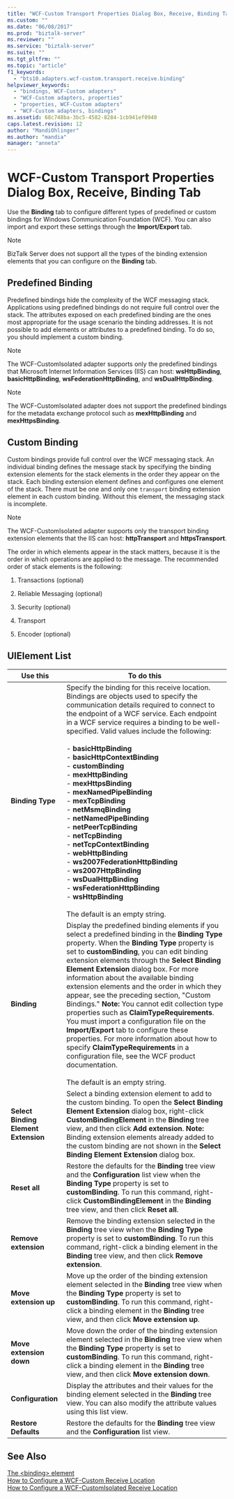 ```yaml
---
title: "WCF-Custom Transport Properties Dialog Box, Receive, Binding Tab | Microsoft Docs"
ms.custom: ""
ms.date: "06/08/2017"
ms.prod: "biztalk-server"
ms.reviewer: ""
ms.service: "biztalk-server"
ms.suite: ""
ms.tgt_pltfrm: ""
ms.topic: "article"
f1_keywords: 
  - "bts10.adapters.wcf-custom.transport.receive.binding"
helpviewer_keywords: 
  - "bindings, WCF-Custom adapters"
  - "WCF-Custom adapters, properties"
  - "properties, WCF-Custom adapters"
  - "WCF-Custom adapters, bindings"
ms.assetid: 68c748ba-3bc5-4582-8284-1cb941ef0940
caps.latest.revision: 12
author: "MandiOhlinger"
ms.author: "mandia"
manager: "anneta"
---
```

# WCF-Custom Transport Properties Dialog Box, Receive, Binding Tab
Use the **Binding** tab to configure different types of predefined or custom bindings for Windows Communication Foundation (WCF). You can also import and export these settings through the **Import/Export** tab.  
  
> [!NOTE]
>  BizTalk Server does not support all the types of the binding extension elements that you can configure on the **Binding** tab.  
  
## Predefined Binding  
 Predefined bindings hide the complexity of the WCF messaging stack. Applications using predefined bindings do not require full control over the stack. The attributes exposed on each predefined binding are the ones most appropriate for the usage scenario the binding addresses. It is not possible to add elements or attributes to a predefined binding. To do so, you should implement a custom binding.  
  
> [!NOTE]
>  The WCF-CustomIsolated adapter supports only the predefined bindings that Microsoft Internet Information Services (IIS) can host: **wsHttpBinding**, **basicHttpBinding**, **wsFederationHttpBinding**, and **wsDualHttpBinding**.  
  
> [!NOTE]
>  The WCF-CustomIsolated adapter does not support the predefined bindings for the metadata exchange protocol such as **mexHttpBinding** and **mexHttpsBinding**.  
  
## Custom Binding  
 Custom bindings provide full control over the WCF messaging stack. An individual binding defines the message stack by specifying the binding extension elements for the stack elements in the order they appear on the stack. Each binding extension element defines and configures one element of the stack. There must be one and only one `transport` binding extension element in each custom binding. Without this element, the messaging stack is incomplete.  
  
> [!NOTE]
>  The WCF-CustomIsolated adapter supports only the transport binding extension elements that the IIS can host: **httpTransport** and **httpsTransport**.  
  
 The order in which elements appear in the stack matters, because it is the order in which operations are applied to the message. The recommended order of stack elements is the following:  
  
1.  Transactions (optional)  
  
2.  Reliable Messaging (optional)  
  
3.  Security (optional)  
  
4.  Transport  
  
5.  Encoder (optional)  
  
## UIElement List  
  
|Use this|To do this|  
|--------------|----------------|  
|**Binding Type**|Specify the binding for this receive location. Bindings are objects used to specify the communication details required to connect to the endpoint of a WCF service. Each endpoint in a WCF service requires a binding to be well-specified. Valid values include the following:<br /><br /> -   **basicHttpBinding**<br />-   **basicHttpContextBinding**<br />-   **customBinding**<br />-   **mexHttpBinding**<br />-   **mexHttpsBinding**<br />-   **mexNamedPipeBinding**<br />-   **mexTcpBinding**<br />-   **netMsmqBinding**<br />-   **netNamedPipeBinding**<br />-   **netPeerTcpBinding**<br />-   **netTcpBinding**<br />-   **netTcpContextBinding**<br />-   **webHttpBinding**<br />-   **ws2007FederationHttpBinding**<br />-   **ws2007HttpBinding**<br />-   **wsDualHttpBinding**<br />-   **wsFederationHttpBinding**<br />-   **wsHttpBinding**<br /><br /> The default is an empty string.|  
|**Binding**|Display the predefined binding elements if you select a predefined binding in the **Binding Type** property. When the **Binding Type** property is set to **customBinding**, you can edit binding extension elements through the **Select Binding Element Extension** dialog box. For more information about the available binding extension elements and the order in which they appear, see the preceding section, "Custom Bindings." **Note:**  You cannot edit collection type properties such as **ClaimTypeRequirements**. You must import a configuration file on the **Import/Export** tab to configure these properties. For more information about how to specify **ClaimTypeRequirements** in a configuration file, see the WCF product documentation. <br /><br /> The default is an empty string.|  
|**Select Binding Element Extension**|Select a binding extension element to add to the custom binding. To open the **Select Binding Element Extension** dialog box, right-click **CustomBindingElement** in the **Binding** tree view, and then click **Add extension**. **Note:**  Binding extension elements already added to the custom binding are not shown in the **Select Binding Element Extension** dialog box.|  
|**Reset all**|Restore the defaults for the **Binding** tree view and the **Configuration** list view when the **Binding Type** property is set to **customBinding**. To run this command, right-click **CustomBindingElement** in the **Binding** tree view, and then click **Reset all**.|  
|**Remove extension**|Remove the binding extension selected in the **Binding** tree view when the **Binding Type** property is set to **customBinding**. To run this command, right-click a binding element in the **Binding** tree view, and then click **Remove extension**.|  
|**Move extension up**|Move up the order of the binding extension element selected in the **Binding** tree view when the **Binding Type** property is set to **customBinding**. To run this command, right-click a binding element in the **Binding** tree view, and then click **Move extension up**.|  
|**Move extension down**|Move down the order of the binding extension element selected in the **Binding** tree view when the **Binding Type** property is set to **customBinding**. To run this command, right-click a binding element in the **Binding** tree view, and then click **Move extension down**.|  
|**Configuration**|Display the attributes and their values for the binding element selected in the **Binding** tree view. You can also modify the attribute values using this list view.|  
|**Restore Defaults**|Restore the defaults for the **Binding** tree view and the **Configuration** list view.|  
  
## See Also  
 [The \<binding> element](http://go.microsoft.com/fwlink/?LinkID=75753)   
 [How to Configure a WCF-Custom Receive Location](../core/how-to-configure-a-wcf-custom-receive-location.md)   
 [How to Configure a WCF-CustomIsolated Receive Location](../core/how-to-configure-a-wcf-customisolated-receive-location.md)